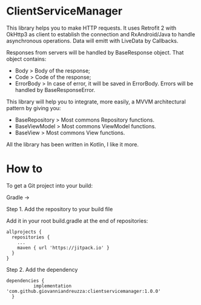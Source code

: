# ClientServiceManager

This library helps you to make HTTP requests.
It uses Retrofit 2 with OkHttp3 as client to establish the connection and RxAndroid/Java to handle asynchronous operations.
Data will emitt with LiveData by Callbacks.

Responses from servers will be handled by BaseResponse object.
That object contains:
- Body > Body of the response;
- Code > Code of the response;
- ErrorBody > In case of error, it will be saved in ErrorBody.
Errors will be handled by BaseResponseError.

This library will help you to integrate, more easily, a MVVM architectural pattern by giving you:
- BaseRepository > Most commons Repository functions. 
- BaseViewModel > Most commons ViewModel functions.
- BaseView > Most commons View functions.


All the library has been written in Kotlin, I like it more.


# How to 

To get a Git project into your build:

Gradle ->

  Step 1. Add the repository to your build file
  
  Add it in your root build.gradle at the end of repositories:

    allprojects {
      repositories {
        ...
        maven { url 'https://jitpack.io' }
      }
    }
    
  Step 2. Add the dependency
  
    dependencies {
              implementation 'com.github.giovanniandreuzza:clientservicemanager:1.0.0'
      }
     
 
      
   
